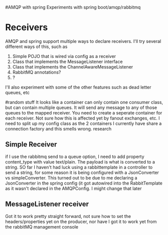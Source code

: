 #AMQP with spring
Experiments with spring boot/amqp/rabbitmq

# Receivers
AMQP and spring support multiple ways to declare receivers.  I'll try several
different ways of this, such as
  1. Simple POJO that is wired via config as a receiver
  2. Class that implements the MessageListener interface
  3. Class that implements the ChannelAwareMessageListener
  4. RabbitMQ annotations?
  5. ?

I'll also experiment with some of the other features such as dead letter queues, etc

#random stuff
It looks like a container can only contain one consumer class, but can contain multiple queues.  It will send any
message to any of those queues to the mapped receiver.  You need to create a seperate container for each receiver.
Not sure how this is affected yet by fanout exchanges, etc.  I need to split up my config class as the 2 containers
I currently have share a connection factory and this smells wrong.  research

## Simple Receiver
if I use the rabbitmq send to a queue option, I need to add property
content_type with value text/plain.  The payload is what is converted
to a string.  SO far I haven't had luck using a rabbittemplate
in a controller to send a string, for some reason it is being configured
with a JsonConverter vs simpleConverter.  This turned out to be due to
me declaring a JsonConverter in the spring config (it got autowired into
the RabbitTemplate as it wasn't declared in the AMQPConfig.  I might change
that later

## MessageListener receiver
Got it to work pretty straight forward, not sure how to set the headers/properties
yet on the producer, nor have I got it to work yet from the rabbitMQ management console
